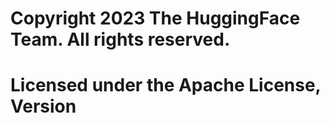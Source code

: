 # Copyright 2023 The HuggingFace Team. All rights reserved.
#
# Licensed under the Apache License, Version 
